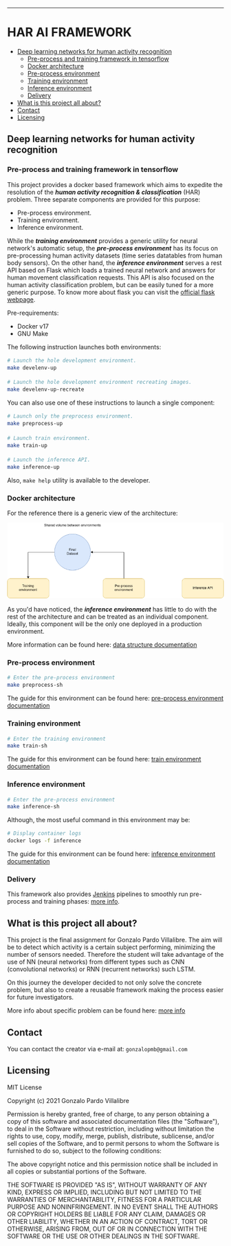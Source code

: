 ---
# HAR AI FRAMEWORK
- [Deep learning networks for human activity recognition](#Deep-learning-networks-for-human-activity-recognition)
    - [Pre-process and training framework in tensorflow](#Pre-process-and-training-framework-in-tensorflow)
    - [Docker architecture](#Docker-architecture)
    - [Pre-process environment](#Pre-process-environment)
    - [Training environment](#Training-environment)
    - [Inference environment](#Inference-environment)
    - [Delivery](#Delivery)
- [What is this project all about?](#What-is-this-project-all-about?)
- [Contact](#Contact)
- [Licensing](#Licensing)
## Deep learning networks for human activity recognition

### Pre-process and training framework in tensorflow

This project provides a docker based framework which aims to expedite the resolution of the ***human activity recognition & classification*** (HAR) problem. Three separate components are provided for this purpose:

- Pre-process environment.
- Training environment.
- Inference environment.

While the ***training environment*** provides a generic utility for neural network's automatic setup, the ***pre-process environment*** has its focus on pre-processing human activity datasets (time series datatables from human body sensors).
On the other hand, the ***inference environment*** serves a rest API based on Flask which loads a trained neural network and answers for human movement classification requests. This API is also focused on the human activity classification problem, but can be easily tuned for a more generic purpose. To know more about flask you can visit the [official flask webpage](https://flask.palletsprojects.com/en/1.1.x/).

Pre-requirements:

- Docker v17
- GNU Make

The following instruction launches both environments:

```sh
# Launch the hole development environment.
make develenv-up

# Launch the hole development environment recreating images.
make develenv-up-recreate
```

You can also use one of these instructions to launch a single component:
```sh
# Launch only the preprocess environment.
make preprocess-up

# Launch train environment.
make train-up

# Launch the inference API.
make inference-up
```

Also, `make help` utility is available to the developer.

### Docker architecture

For the reference there is a generic view of the architecture:

![Usage_schema](doc/images/docker-architecture.png)

As you'd have noticed, the ***inference environment*** has little to do with the rest of the architecture and can be treated as an individual component. Ideally, this component will be the only one deployed in a production environment.

More information can be found here: [data structure documentation](framework)

### Pre-process environment

```sh
# Enter the pre-process environment
make preprocess-sh
```

The guide for this environment can be found here: [pre-process environment documentation](framework/pre-process)

### Training environment

```sh
# Enter the training environment
make train-sh
```

The guide for this environment can be found here: [train environment documentation](framework/train)

### Inference environment

```sh
# Enter the pre-process environment
make inference-sh
```

Although, the most useful command in this environment may be:

```sh
# Display container logs
docker logs -f inference
```

The guide for this environment can be found here: [inference environment documentation](framework/inference)

### Delivery
This framework also provides [Jenkins](https://www.jenkins.io/) pipelines to smoothly run pre-process and training phases: [more info](delivery/jenkins).

## What is this project all about?

This project is the final assignment for Gonzalo Pardo Villalibre. The aim will be to detect which activity is a certain subject performing, minimizing the number of sensors needed. Therefore the student will take advantage of the use of NN (neural networks) from different types such as CNN (convolutional networks) or RNN (recurrent networks) such LSTM.

On this journey the developer decided to not only solve the concrete problem, but also to create a reusable framework making the process easier for future investigators.

More info about specific problem can be found here: [more info](doc/documents/this-problem.md)

## Contact

You can contact the creator via e-mail at: `gonzalopmb@gmail.com`

## Licensing

MIT License

Copyright (c) 2021 Gonzalo Pardo Villalibre

Permission is hereby granted, free of charge, to any person obtaining a copy
of this software and associated documentation files (the "Software"), to deal
in the Software without restriction, including without limitation the rights
to use, copy, modify, merge, publish, distribute, sublicense, and/or sell
copies of the Software, and to permit persons to whom the Software is
furnished to do so, subject to the following conditions:

The above copyright notice and this permission notice shall be included in all
copies or substantial portions of the Software.

THE SOFTWARE IS PROVIDED "AS IS", WITHOUT WARRANTY OF ANY KIND, EXPRESS OR
IMPLIED, INCLUDING BUT NOT LIMITED TO THE WARRANTIES OF MERCHANTABILITY,
FITNESS FOR A PARTICULAR PURPOSE AND NONINFRINGEMENT. IN NO EVENT SHALL THE
AUTHORS OR COPYRIGHT HOLDERS BE LIABLE FOR ANY CLAIM, DAMAGES OR OTHER
LIABILITY, WHETHER IN AN ACTION OF CONTRACT, TORT OR OTHERWISE, ARISING FROM,
OUT OF OR IN CONNECTION WITH THE SOFTWARE OR THE USE OR OTHER DEALINGS IN THE
SOFTWARE.

